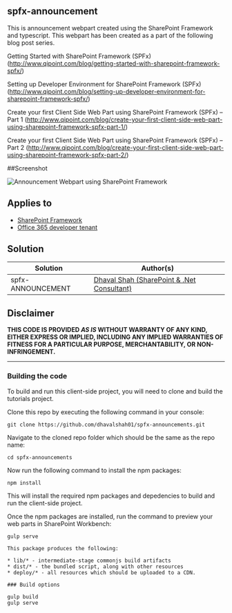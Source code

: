 ## spfx-announcement

This is announcement webpart created using the SharePoint Framework and typescript. This webpart has been created as a part of the following blog post series.

Getting Started with SharePoint Framework (SPFx) (http://www.qipoint.com/blog/getting-started-with-sharepoint-framework-spfx/)

Setting up Developer Environment for SharePoint Framework (SPFx)  (http://www.qipoint.com/blog/setting-up-developer-environment-for-sharepoint-framework-spfx/)

Create your first Client Side Web Part using SharePoint Framework (SPFx) – Part 1 (http://www.qipoint.com/blog/create-your-first-client-side-web-part-using-sharepoint-framework-spfx-part-1/)

Create your first Client Side Web Part using SharePoint Framework (SPFx) – Part 2 (http://www.qipoint.com/blog/create-your-first-client-side-web-part-using-sharepoint-framework-spfx-part-2/)

##Screenshot

![Announcement Webpart using SharePoint Framework](https://github.com/dhavalshah01/spfx-announcements/blob/master/Screenshots/Announcement%20SharePoint%20SPFX%20Webpart.png)


## Applies to

* [SharePoint Framework](http://dev.office.com/sharepoint/docs/spfx/sharepoint-framework-overview)
* [Office 365 developer tenant](http://dev.office.com/sharepoint/docs/spfx/set-up-your-developer-tenant)

## Solution

Solution|Author(s)
--------|---------
spfx-ANNOUNCEMENT| [Dhaval Shah (SharePoint & .Net Consultant)](http://www.dhavalcodes.com/AboutMe)



## Disclaimer
**THIS CODE IS PROVIDED *AS IS* WITHOUT WARRANTY OF ANY KIND, EITHER EXPRESS OR IMPLIED, INCLUDING ANY IMPLIED WARRANTIES OF FITNESS FOR A PARTICULAR PURPOSE, MERCHANTABILITY, OR NON-INFRINGEMENT.**

---
### Building the code

To build and run this client-side project, you will need to clone and build the tutorials project.

Clone this repo by executing the following command in your console:

```
git clone https://github.com/dhavalshah01/spfx-announcements.git
```

Navigate to the cloned repo folder which should be the same as the repo name:

```
cd spfx-announcements
```


Now run the following command to install the npm packages:

```
npm install
```

This will install the required npm packages and depedencies to build and run the client-side project.

Once the npm packages are installed, run the command to preview your web parts in SharePoint Workbench:

```
gulp serve

This package produces the following:

* lib/* - intermediate-stage commonjs build artifacts
* dist/* - the bundled script, along with other resources
* deploy/* - all resources which should be uploaded to a CDN.

### Build options

gulp build
gulp serve
